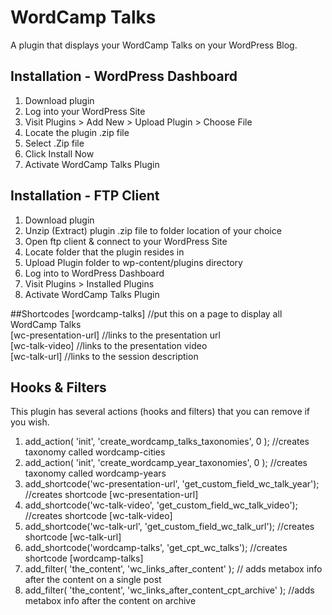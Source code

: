 # WordCamp Talks
A plugin that displays your WordCamp Talks on your WordPress Blog.

## Installation - WordPress Dashboard
1. Download plugin
2. Log into your WordPress Site
3. Visit Plugins > Add New > Upload Plugin > Choose File
4. Locate the plugin .zip file
5. Select .Zip file
6. Click Install Now
7. Activate WordCamp Talks Plugin

## Installation - FTP Client
1. Download plugin
2. Unzip (Extract) plugin .zip file to folder location of your choice
3. Open ftp client & connect to your WordPress Site
4. Locate folder that the plugin resides in
5. Upload Plugin folder to wp-content/plugins directory
6. Log into to WordPress Dashboard
7. Visit Plugins > Installed Plugins
8. Activate WordCamp Talks Plugin

##Shortcodes
[wordcamp-talks] //put this on a page to display all WordCamp Talks
<br>
[wc-presentation-url] //links to the presentation url<br>
[wc-talk-video] //links to the presentation video<br>
[wc-talk-url] //links to the session description<br>

## Hooks & Filters
This plugin has several actions (hooks and filters) that you can remove if you wish. 

1. add_action( 'init', 'create_wordcamp_talks_taxonomies', 0 ); //creates taxonomy called wordcamp-cities<br>
2. add_action( 'init', 'create_wordcamp_year_taxonomies', 0 ); //creates taxonomy called wordcamp-years<br>
3. add_shortcode('wc-presentation-url', 'get_custom_field_wc_talk_year'); //creates shortcode [wc-presentation-url]<br>
4. add_shortcode('wc-talk-video', 'get_custom_field_wc_talk_video'); //creates shortcode [wc-talk-video]<br>
5. add_shortcode('wc-talk-url', 'get_custom_field_wc_talk_url'); //creates shortcode [wc-talk-url]<br>
6. add_shortcode('wordcamp-talks', 'get_cpt_wc_talks'); //creates shortcode [wordcamp-talks]<br>
7. add_filter( 'the_content', 'wc_links_after_content' ); // adds metabox info after the content on a single post<br>
8. add_filter( 'the_content', 'wc_links_after_content_cpt_archive' ); //adds metabox info after the content on archive <br>
